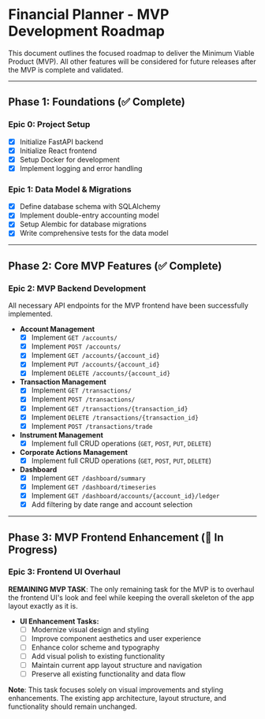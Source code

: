 # Financial Planner - MVP Development Roadmap

This document outlines the focused roadmap to deliver the Minimum Viable Product (MVP). All other features will be considered for future releases after the MVP is complete and validated.

---

## Phase 1: Foundations (✅ Complete)

### Epic 0: Project Setup

* [X] Initialize FastAPI backend
* [X] Initialize React frontend
* [X] Setup Docker for development
* [X] Implement logging and error handling

### Epic 1: Data Model & Migrations

* [X] Define database schema with SQLAlchemy
* [X] Implement double-entry accounting model
* [X] Setup Alembic for database migrations
* [X] Write comprehensive tests for the data model

---

## Phase 2: Core MVP Features (✅ Complete)

### Epic 2: MVP Backend Development

All necessary API endpoints for the MVP frontend have been successfully implemented.

* **Account Management**
  * [X] Implement `GET /accounts/`
  * [X] Implement `POST /accounts/`
  * [X] Implement `GET /accounts/{account_id}`
  * [X] Implement `PUT /accounts/{account_id}`
  * [X] Implement `DELETE /accounts/{account_id}`
* **Transaction Management**
  * [X] Implement `GET /transactions/`
  * [X] Implement `POST /transactions/`
  * [X] Implement `GET /transactions/{transaction_id}`
  * [X] Implement `DELETE /transactions/{transaction_id}`
  * [X] Implement `POST /transactions/trade`
* **Instrument Management**
  * [X] Implement full CRUD operations (`GET`, `POST`, `PUT`, `DELETE`)
* **Corporate Actions Management**
  * [X] Implement full CRUD operations (`GET`, `POST`, `PUT`, `DELETE`)
* **Dashboard**
  * [X] Implement `GET /dashboard/summary`
  * [X] Implement `GET /dashboard/timeseries`
  * [X] Implement `GET /dashboard/accounts/{account_id}/ledger`
  * [X] Add filtering by date range and account selection

---

## Phase 3: MVP Frontend Enhancement (🚧 In Progress)

### Epic 3: Frontend UI Overhaul

**REMAINING MVP TASK**: The only remaining task for the MVP is to overhaul the frontend UI's look and feel while keeping the overall skeleton of the app layout exactly as it is.

* **UI Enhancement Tasks:**
  * [ ] Modernize visual design and styling
  * [ ] Improve component aesthetics and user experience
  * [ ] Enhance color scheme and typography
  * [ ] Add visual polish to existing functionality
  * [ ] Maintain current app layout structure and navigation
  * [ ] Preserve all existing functionality and data flow

**Note**: This task focuses solely on visual improvements and styling enhancements. The existing app architecture, layout structure, and functionality should remain unchanged.
